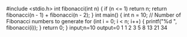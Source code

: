 #include <stdio.h>
int fibonacci(int n) {
if (n <= 1)
return n;
return fibonacci(n - 1) + fibonacci(n - 2);
}
int main() {
int n = 10; // Number of Fibonacci numbers to generate
for (int i = 0; i < n; i++) {
printf("%d ", fibonacci(i));
}
return 0;
}
input;n=10
output=0 1 1 2 3 5 8 13 21 34 
